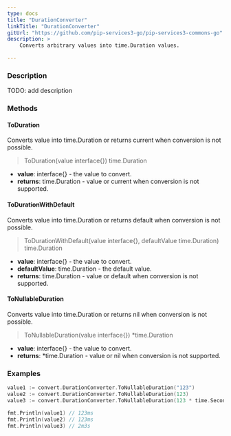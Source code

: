 ```yaml
---
type: docs
title: "DurationConverter"
linkTitle: "DurationConverter"
gitUrl: "https://github.com/pip-services3-go/pip-services3-commons-go"
description: > 
    Converts arbitrary values into time.Duration values.

---
```


### Description
TODO: add description

### Methods

#### ToDuration
Converts value into time.Duration or returns current when conversion is not possible.

> ToDuration(value interface{}) time.Duration

- **value**: interface{} - the value to convert.
- **returns**: time.Duration - value or current when conversion is not supported.

#### ToDurationWithDefault
Converts value into time.Duration or returns default when conversion is not possible.

> ToDurationWithDefault(value interface{}, defaultValue time.Duration) time.Duration

- **value**: interface{} - the value to convert.
- **defaultValue**: time.Duration - the default value.
- **returns**: time.Duration - value or default when conversion is not supported.

#### ToNullableDuration
Converts value into time.Duration or returns nil when conversion is not possible.

> ToNullableDuration(value interface{}) *time.Duration

- **value**: interface{} - the value to convert.
- **returns**: *time.Duration - value or nil when conversion is not supported.


### Examples

```go
value1 := convert.DurationConverter.ToNullableDuration("123")
value2 := convert.DurationConverter.ToNullableDuration(123)
value3 := convert.DurationConverter.ToNullableDuration(123 * time.Second)

fmt.Println(value1) // 123ms
fmt.Println(value2) // 123ms
fmt.Println(value3) // 2m3s

```
